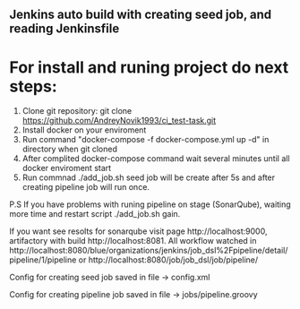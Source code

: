 ## Jenkins auto build with creating seed job, and reading Jenkinsfile

# For install and runing project do next steps: 
1. Clone git repository: git clone https://github.com/AndreyNovik1993/ci_test-task.git
2. Install docker on your enviroment
3. Run command "docker-compose -f docker-compose.yml up -d"  in directory when git cloned
4. After complited docker-compose command wait several minutes until all docker enviroment start 
5. Run commnad ./add_job.sh seed job will be create after 5s and after creating pipeline job will run once.

P.S If you have problems with runing pipeline on stage (SonarQube), waiting more time and restart script ./add_job.sh gain. 

If you want see resolts for sonarqube visit page http://localhost:9000, artifactory with build http://localhost:8081. 
All workflow watched in http://localhost:8080/blue/organizations/jenkins/job_dsl%2Fpipeline/detail/pipeline/1/pipeline or http://localhost:8080/job/job_dsl/job/pipeline/


Config for creating seed job saved in file -> config.xml 

Config for creating pipeline job saved in file -> jobs/pipeline.groovy
